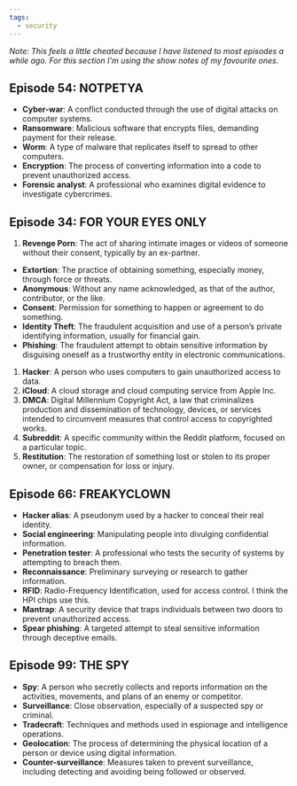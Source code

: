 ```yaml
---
tags:
  - security
---
```

_Note: This feels a little cheated because I have listened to most episodes a while ago. For this section I'm using the show notes of my favourite ones._

## Episode 54: NOTPETYA

- **Cyber-war**: A conflict conducted through the use of digital attacks on computer systems.
- **Ransomware**: Malicious software that encrypts files, demanding payment for their release.
- **Worm**: A type of malware that replicates itself to spread to other computers.
- **Encryption**: The process of converting information into a code to prevent unauthorized access.
- **Forensic analyst**: A professional who examines digital evidence to investigate cybercrimes.

## Episode 34: FOR YOUR EYES ONLY

1. **Revenge Porn**: The act of sharing intimate images or videos of someone without their consent, typically by an ex-partner.
- **Extortion**: The practice of obtaining something, especially money, through force or threats.
-  **Anonymous**: Without any name acknowledged, as that of the author, contributor, or the like.
-  **Consent**: Permission for something to happen or agreement to do something.
- **Identity Theft**: The fraudulent acquisition and use of a person’s private identifying information, usually for financial gain.
- **Phishing**: The fraudulent attempt to obtain sensitive information by disguising oneself as a trustworthy entity in electronic communications.
1. **Hacker**: A person who uses computers to gain unauthorized access to data.
2. **iCloud**: A cloud storage and cloud computing service from Apple Inc.
3. **DMCA**: Digital Millennium Copyright Act, a law that criminalizes production and dissemination of technology, devices, or services intended to circumvent measures that control access to copyrighted works.
4. **Subreddit**: A specific community within the Reddit platform, focused on a particular topic.
5. **Restitution**: The restoration of something lost or stolen to its proper owner, or compensation for loss or injury.

## Episode 66: FREAKYCLOWN

- **Hacker alias**: A pseudonym used by a hacker to conceal their real identity.
- **Social engineering**: Manipulating people into divulging confidential information.
- **Penetration tester**: A professional who tests the security of systems by attempting to breach them.
- **Reconnaissance**: Preliminary surveying or research to gather information.
- **RFID**: Radio-Frequency Identification, used for access control. I think the HPI chips use this.
- **Mantrap**: A security device that traps individuals between two doors to prevent unauthorized access.
- **Spear phishing**: A targeted attempt to steal sensitive information through deceptive emails.

## Episode 99: THE SPY

- **Spy**: A person who secretly collects and reports information on the activities, movements, and plans of an enemy or competitor.
- **Surveillance**: Close observation, especially of a suspected spy or criminal.
- **Tradecraft**: Techniques and methods used in espionage and intelligence operations.
- **Geolocation**: The process of determining the physical location of a person or device using digital information.
- **Counter-surveillance**: Measures taken to prevent surveillance, including detecting and avoiding being followed or observed.